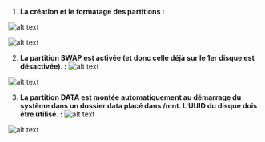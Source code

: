 1. **La création et le formatage des partitions :**

![alt text](<https://github.com/Saddemga/checkpoint1/blob/main/Captures/Capture%20d'%C3%A9cran%202024-12-13%20095516.png>)

![alt text](<https://github.com/Saddemga/checkpoint1/blob/main/Captures/Capture%20d'%C3%A9cran%202024-12-13%20095525.png>)

2. **La partition SWAP est activée (et donc celle déjà sur le 1er disque est désactivée). :**
![alt text](<https://github.com/Saddemga/checkpoint1/blob/main/Captures/Capture%20d'%C3%A9cran%202024-12-13%20101259.png>)

![alt text](<https://github.com/Saddemga/checkpoint1/blob/main/Captures/Capture%20d'%C3%A9cran%202024-12-13%20113444.png>)


3. **La partition DATA est montée automatiquement au démarrage du système dans un dossier data placé dans /mnt. L'UUID du disque dois être utilisé. :**
 ![alt text](<https://github.com/Saddemga/checkpoint1/blob/main/Captures/Capture%20d'%C3%A9cran%202024-12-13%20101612.png>)

![alt text](<https://github.com/Saddemga/checkpoint1/blob/main/Captures/Capture%20d'%C3%A9cran%202024-12-13%20121620.png>)
